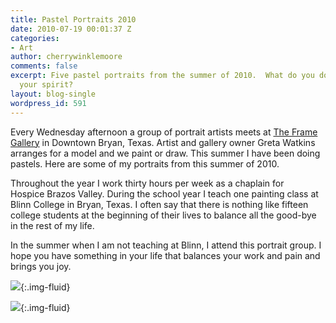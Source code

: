 ```yaml
---
title: Pastel Portraits 2010
date: 2010-07-19 00:01:37 Z
categories:
- Art
author: cherrywinklemoore
comments: false
excerpt: Five pastel portraits from the summer of 2010.  What do you do to recreate
  your spirit?
layout: blog-single
wordpress_id: 591
---
```


Every Wednesday afternoon a group of portrait artists meets at [The Frame Gallery](https://www.facebook.com/The-Frame-Gallery-193809963977457/) in Downtown Bryan, Texas. Artist and gallery owner Greta Watkins arranges for a model and we paint or draw. This summer I have been doing pastels. Here are some of my portraits from this summer of 2010.

Throughout the year I work thirty hours per week as a chaplain for Hospice Brazos Valley. During the school year I teach one painting class at Blinn College in Bryan, Texas. I often say that there is nothing like fifteen college students at the beginning of their lives to balance all the good-bye in the rest of my life.

In the summer when I am not teaching at Blinn, I attend this portrait group. I hope you have something in your life that balances your work and pain and brings you joy.


![](/uploads/Meghan-2010-755x1024.jpg){:.img-fluid}


![](/uploads/Joan-2010-770x1024.jpg){:.img-fluid}


